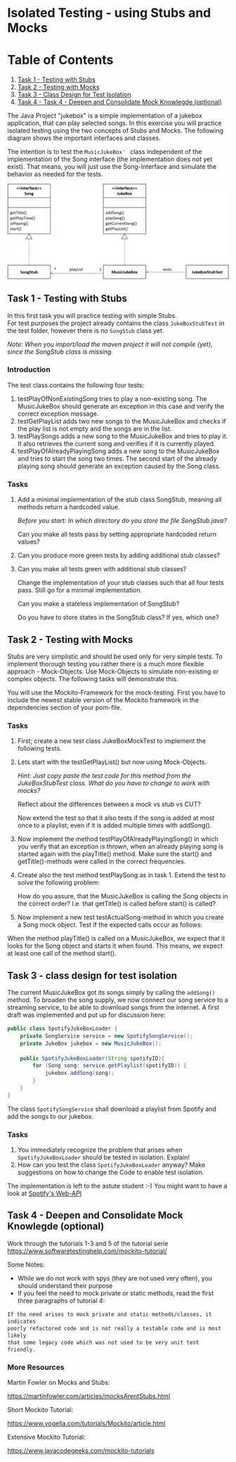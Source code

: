 # Isolated Testing - using Stubs and Mocks

# Table of Contents
1. [Task 1 - Testing with Stubs](#task1)
2. [Task 2 - Testing with Mocks](#task2)
3. [Task 3 - Class Design for Test Isolation](#task3)
4. [Task 4 - Task 4 - Deepen and Consolidate Mock Knowlegde (optional)](#task4)


The Java Project "jukebox" is a simple implementation of a jukebox application, that can play selected songs. In this exercise you will practice isolated testing using the two concepts of Stubs and Mocks. The following diagram shows the important interfaces and classes.

The intention is to test the `MusicJukeBox' ` class independent of the implementation of the Song interface (the implementation does not yet exist). That means, you will just use the Song-Interface and simulate the behavior as needed for the tests.   

![Class Diagram for Stubbing](./doc/stub-diagram.png)

## Task 1 - Testing with Stubs <a name="task1"></a>

In this first task you will practice testing with simple Stubs.  
For test purposes the project already contains the class `JukeBoxStubTest` in the test folder, however there is no `SongStub` class yet. 

*Note: When you import/load the maven project it will not compile (yet), since the SongStub class is missing.*

### Introduction

The test class contains the following four tests:
1.	testPlayOfNonExistingSong tries to play a non-existing song. The MusicJukeBox should generate an exception in this case and verify the correct exception message.
2.	testGetPlayList adds two new songs to the MusicJukeBox and checks if the play list is not empty and the songs are in the list.
3.	testPlaySongs adds a new song to the MusicJukeBox and tries to play it. It also retrieves the current song and verifies if it is currently played.
4.	testPlayOfAlreadyPlayingSong adds a new song to the MusicJukeBox and tries to start the song two times. The second start of the already playing song should generate an exception caused by the Song class.

### Tasks

1. Add a minimal implementation of the stub class SongStub, meaning all methods return a hardcoded value. 

   *Before you start: In which directory do you store the file SongStub.java?*

   Can you make all tests pass by setting appropriate hardcoded return values?

2. Can you produce more green tests by adding additional stub classes?
 
3. Can you make all tests green with additional stub classes?

   Change the implementation of your stub classes such that all four tests pass. Still go for a minimal implementation. 
   
   Can you make a stateless implementation of SongStub?
   
   Do you have to store states in the SongStub class? If yes, which one? 


## Task 2 - Testing with Mocks<a name="task2"></a>

Stubs are very simplistic and should be used only for very simple tests. To implement thorough testing you rather there is a much more flexible approach - Mock-Objects.
Use Mock-Objects to simulate non-existing or complex objects. The following tasks will  demonstrate this.

You will use the Mockito-Framework for the mock-testing. First you have to include the newest stable version of the Mockito framework in the dependencies section of your pom-file. 

### Tasks

1. First; create a new test class JukeBoxMockTest to implement the following tests.
2. Lets start with the testGetPlayList() but now using Mock-Objects. 

   *Hint: Just copy paste the test code for this method from the JukeBoxStubTest class. What do you have to change to work with mocks?*
   
   Reflect about the differences between a mock vs stub vs CUT?
   
   Now extend the test so that it also tests if the song is added at most once to a playlist; even if it is added multiple times with addSong().
3. Now implement the method testPlayOfAlreadyPlayingSong() in which you verify that an exception is thrown, when an already playing song is started again with the playTitle() method. 
   Make sure the start() and getTitle()-methods were called in the correct frequencies. 
   
4. Create also the test method testPlaySong as in task 1. 
   Extend the test to solve the following problem: 
   
   How do you assure, that the MusicJukeBox is calling the Song objects in the correct order? I.e. that getTitle() is called before start() is called? 
5. Now implement a new test testActualSong-method in which you create a Song mock object. Test if the expected calls occur as follows:

When the method playTitle() is called on a MusicJukeBox, we expect that it looks for the Song object and starts it when found. This means, we expect at least one call of the method start().

## Task 3 - class design for test isolation<a name="task3"></a>

The current MusicJukeBox got its songs simply by calling the `addSong()` method. To broaden the song supply, we now connect our song service to a streaming service, to be able to download songs from the internet. A first draft was implemented and put up for discussion here: 

```java
public class SpotifyJukeBoxLoader {
    private SongService service = new SpotifySongService();
    private JukeBox jukebox = new MusicJukeBox();
    
    public SpotifyJukeBoxLoader(String spotifyID){
        for (Song song: service.getPlaylist(spotifyID)) {
            jukebox.addSong(song);
        }
    }
}
```

The class `SpotifySongService` shall download a playlist from Spotify and add the songs to our jukebox.

### Tasks
1. You immediately recognize the problem that arises when `SpotifyJukeBoxLoader` should be tested in isolation. Explain!
2. How can you test the class `SpotifyJukeBoxLoader` anyway? Make suggestions on how to change the Code to enable test isolation.

The implementation is left to the astute student :-)
You might want to have a look at [Spotify's Web-API](https://developer.spotify.com/documentation/web-api/)

##  Task 4 - Deepen and Consolidate Mock Knowlegde  (optional)<a name="task4"></a>
Work through the tutorials 1-3 and 5 of the tutorial serie https://www.softwaretestinghelp.com/mockito-tutorial/  

Some Notes:
- While we do not work with spys (they are not used very often), you should understand their purpose
- If you feel the need to mock private or static methods, read the first three paragraphs of tutorial 4: 

```
If the need arises to mock private and static methods/classes, it indicates 
poorly refactored code and is not really a testable code and is most likely 
that some legacy code which was not used to be very unit test friendly.
```


### More Resources

Martin Fowler on Mocks and Stubs:

https://martinfowler.com/articles/mocksArentStubs.html

Short Mockito Tutorial: 

https://www.vogella.com/tutorials/Mockito/article.html

Extensive Mockito Tutorial:

https://www.javacodegeeks.com/mockito-tutorials